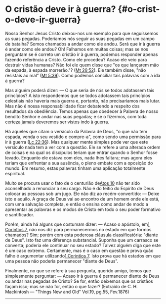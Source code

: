 # O cristão deve ir à guerra? {#o-crist-o-deve-ir-guerra}

Nosso Senhor Jesus Cristo deixou-nos um exemplo para que seguíssemos as suas pegadas. Poderíamos nós seguir as suas pegadas em um campo de batalha? Somos chamados a andar como ele andou. Será que ir à guerra é andar como ele andou? Oh! Falhamos em muitas coisas; mas se nos perguntam se é correto um cristão ir à guerra, podemos responder apenas fazendo referência a Cristo. Como ele procedeu? Acaso ele veio para destruir vidas humanas? Não foi ele quem disse que &quot;os que lançarem mão da espada, à espada morrerão.&quot;? ([Mt 26:52](http://bibliaonline.com.br/acf/mt/26/52)). Ele também disse, &quot;não resistais ao mal” ([Mt 5:39](http://bibliaonline.com.br/acf/mt/5/39)). Como podemos conciliar tais palavras com a ida à guerra?

Mas alguém poderá dizer: — O que seria de nós se todos adotassem tais princípios? A isto respondemos que se todos adotassem tais princípios celestiais não haveria mais guerra e, portanto, não precisaríamos mais lutar. Mas não é nossa responsabilidade ficar debatendo a respeito dos resultados da obediência. Temos apenas que obedecer à Palavra de nosso bendito Senhor e andar nas suas pegadas; e se o fizermos, com toda certeza jamais deveremos ser vistos indo à guerra.

Há aqueles que citam o versículo da Palavra de Deus, &quot;o que não tem espada, venda o seu vestido e compre-a&quot;, como sendo uma permissão para ir à guerra ([Lc 22:36](http://bibliaonline.com.br/acf/lc/22/36)). Mas qualquer mente simples pode ver que este versículo nada tem a ver com a questão. Ele se refere a uma alterada ordem de coisas e na qual os discípulos teriam que entrar quando o Senhor fosse levado. Enquanto ele estava com eles, nada lhes faltara; mas agora eles teriam que enfrentar a sua ausência, o pleno embate com a oposição do mundo. Em resumo, estas palavras tinham uma aplicação totalmente espiritual.

Muito se procura usar o fato de o centurião de[Atos 10](http://bibliaonline.com.br/acf/atos/10) não ter sido aconselhado a renunciar a seu cargo. Não é do feitio do Espírito de Deus colocar as pessoas sob um jugo. Ele não diz ao recém-convertido: — Deixe isto e aquilo. A graça de Deus vai ao encontro de um homem onde ele está, com uma salvação completa, e então o ensina como andar de modo a apresentar as palavras e os modos de Cristo em todo o seu poder formativo e santificador.

Porém, ainda há alguns que costumam dizer: — Acaso o apóstolo, em[1 Coríntios 7](http://bibliaonline.com.br/acf/1co/7), não nos diz para permanecermos no estado em que formos chamados? Sim; porém com esta poderosa cláusula classificatória: &quot;diante de Deus&quot;. Isto faz uma diferença substancial. Suponha que um carrasco se converta; poderia ele continuar no seu estado? Talvez alguém diga que este é um caso extremo. Certamente, mas é o caso em questão e prova quão falho é argumentar utilizando[1 Coríntios 7](http://bibliaonline.com.br/acf/1co/7). Isto prova que há estados em que uma pessoa não poderia permanecer &quot;diante de Deus”.

Finalmente, no que se refere à sua pergunta, querido amigo, temos que simplesmente perguntar: — Acaso ir à guerra é permanecer diante de Deus ou andar nas pegadas de Cristo? Se for, então deixemos que os cristãos façam isso; mas se não for, então o que fazer? (Extraído de C. H. Mackintosh — &quot;Things New and Old&quot; Vol.19, pg.55, Fev.1876)

*****
